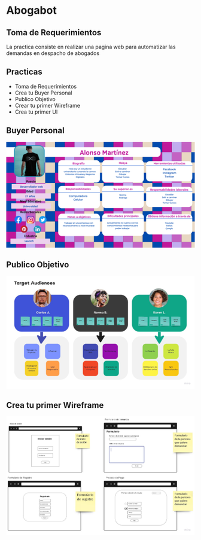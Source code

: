 # Abogabot   

## Toma de Requerimientos
La practica consiste en realizar una pagina web para automatizar las demandas en despacho de abogados 





## Practicas 

- Toma de Requerimientos 
- Crea tu Buyer Personal
- Publico Objetivo
- Crear tu primer Wireframe
- Crea tu primer UI

## Buyer Personal 
![](img/Buyer%20Personal.png "Buyer Personal")

## Publico Objetivo
![](img/Publico%20Objetivo.jpg "Publico objetivo")

## Crea tu primer Wireframe
![](img/wireframe1.jpg)




